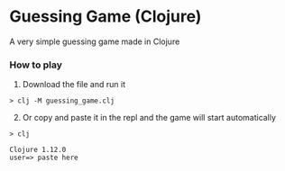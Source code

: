 # Guessing Game (Clojure)

A very simple guessing game made in Clojure

### How to play

1. Download the file and run it
```shell
> clj -M guessing_game.clj
```
2. Or copy and paste it in the repl and the game will start automatically
```shell
> clj
```
```shell
Clojure 1.12.0
user=> paste here
```
